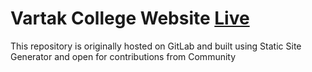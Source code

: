 # Vartak College Website [Live](https://vartakcollege.gitlab.io)

This repository is originally hosted on GitLab and built using Static Site 
Generator and open for contributions from Community